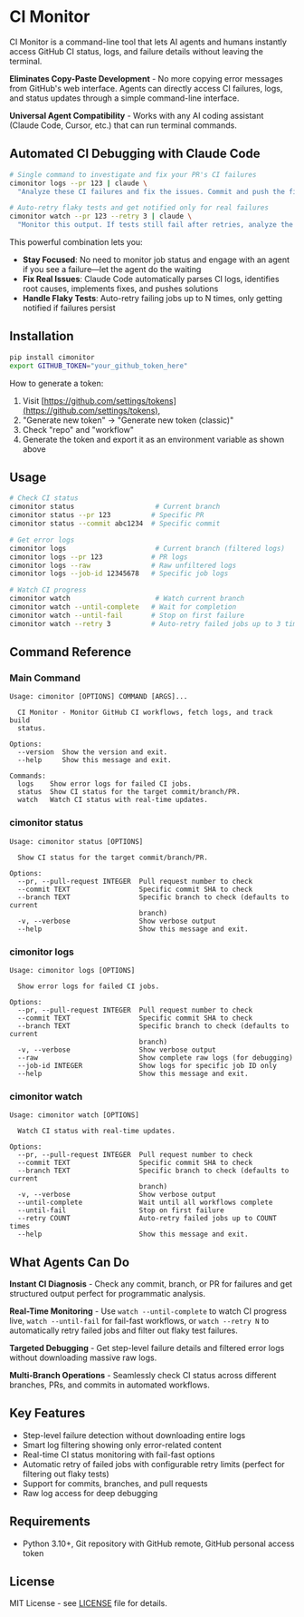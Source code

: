 # CI Monitor

CI Monitor is a command-line tool that lets AI agents and humans instantly access GitHub CI status, logs, and failure details without leaving the terminal.

**Eliminates Copy-Paste Development** - No more copying error messages from GitHub's web interface. Agents can directly access CI failures, logs, and status updates through a simple command-line interface.

**Universal Agent Compatibility** - Works with any AI coding assistant (Claude Code, Cursor, etc.) that can run terminal commands.

## Automated CI Debugging with Claude Code

```bash
# Single command to investigate and fix your PR's CI failures
cimonitor logs --pr 123 | claude \
  "Analyze these CI failures and fix the issues. Commit and push the fixes when done."

# Auto-retry flaky tests and get notified only for real failures
cimonitor watch --pr 123 --retry 3 | claude \
  "Monitor this output. If tests still fail after retries, analyze the logs and notify me with a summary of the real issues."
```

This powerful combination lets you:
- **Stay Focused**: No need to monitor job status and engage with an agent if you see a failure—let the agent do the waiting
- **Fix Real Issues**: Claude Code automatically parses CI logs, identifies root causes, implements fixes, and pushes solutions
- **Handle Flaky Tests**: Auto-retry failing jobs up to N times, only getting notified if failures persist

## Installation

```bash
pip install cimonitor
export GITHUB_TOKEN="your_github_token_here"
```

How to generate a token:
1. Visit [https://github.com/settings/tokens](https://github.com/settings/tokens),
2. "Generate new token" -> "Generate new token (classic)"
3. Check "repo" and "workflow"
4. Generate the token and export it as an environment variable as shown above

## Usage

```bash
# Check CI status
cimonitor status                    # Current branch
cimonitor status --pr 123          # Specific PR
cimonitor status --commit abc1234  # Specific commit

# Get error logs
cimonitor logs                      # Current branch (filtered logs)
cimonitor logs --pr 123            # PR logs
cimonitor logs --raw               # Raw unfiltered logs
cimonitor logs --job-id 12345678   # Specific job logs

# Watch CI progress
cimonitor watch                     # Watch current branch
cimonitor watch --until-complete   # Wait for completion
cimonitor watch --until-fail       # Stop on first failure
cimonitor watch --retry 3          # Auto-retry failed jobs up to 3 times
```

## Command Reference

### Main Command
```
Usage: cimonitor [OPTIONS] COMMAND [ARGS]...

  CI Monitor - Monitor GitHub CI workflows, fetch logs, and track build
  status.

Options:
  --version  Show the version and exit.
  --help     Show this message and exit.

Commands:
  logs    Show error logs for failed CI jobs.
  status  Show CI status for the target commit/branch/PR.
  watch   Watch CI status with real-time updates.
```

### cimonitor status
```
Usage: cimonitor status [OPTIONS]

  Show CI status for the target commit/branch/PR.

Options:
  --pr, --pull-request INTEGER  Pull request number to check
  --commit TEXT                 Specific commit SHA to check
  --branch TEXT                 Specific branch to check (defaults to current
                                branch)
  -v, --verbose                 Show verbose output
  --help                        Show this message and exit.
```

### cimonitor logs
```
Usage: cimonitor logs [OPTIONS]

  Show error logs for failed CI jobs.

Options:
  --pr, --pull-request INTEGER  Pull request number to check
  --commit TEXT                 Specific commit SHA to check
  --branch TEXT                 Specific branch to check (defaults to current
                                branch)
  -v, --verbose                 Show verbose output
  --raw                         Show complete raw logs (for debugging)
  --job-id INTEGER              Show logs for specific job ID only
  --help                        Show this message and exit.
```

### cimonitor watch
```
Usage: cimonitor watch [OPTIONS]

  Watch CI status with real-time updates.

Options:
  --pr, --pull-request INTEGER  Pull request number to check
  --commit TEXT                 Specific commit SHA to check
  --branch TEXT                 Specific branch to check (defaults to current
                                branch)
  -v, --verbose                 Show verbose output
  --until-complete              Wait until all workflows complete
  --until-fail                  Stop on first failure
  --retry COUNT                 Auto-retry failed jobs up to COUNT times
  --help                        Show this message and exit.
```

## What Agents Can Do

**Instant CI Diagnosis** - Check any commit, branch, or PR for failures and get structured output perfect for programmatic analysis.

**Real-Time Monitoring** - Use `watch --until-complete` to watch CI progress live, `watch --until-fail` for fail-fast workflows, or `watch --retry N` to automatically retry failed jobs and filter out flaky test failures.

**Targeted Debugging** - Get step-level failure details and filtered error logs without downloading massive raw logs.

**Multi-Branch Operations** - Seamlessly check CI status across different branches, PRs, and commits in automated workflows.

## Key Features

- Step-level failure detection without downloading entire logs
- Smart log filtering showing only error-related content
- Real-time CI status monitoring with fail-fast options
- Automatic retry of failed jobs with configurable retry limits (perfect for filtering out flaky tests)
- Support for commits, branches, and pull requests
- Raw log access for deep debugging

## Requirements

- Python 3.10+, Git repository with GitHub remote, GitHub personal access token

## License

MIT License - see [LICENSE](LICENSE) file for details.
